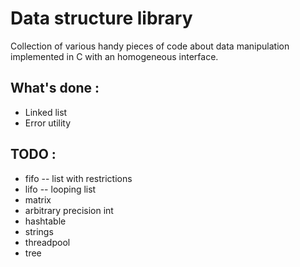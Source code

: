 # Data structure library

Collection of various handy pieces of code about data manipulation implemented in C with an homogeneous interface.

## What's done :

* Linked list
* Error utility 

## TODO :

* fifo -- list with restrictions
* lifo -- looping list
* matrix
* arbitrary precision int
* hashtable
* strings
* threadpool
* tree